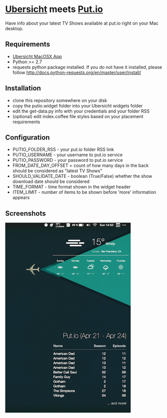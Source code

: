 # [Ubersicht](http://tracesof.net/uebersicht/) meets [Put.io](https://put.io/)

Have info about your latest TV Shows available at put.io right on your Mac desktop.

## Requirements

- [Ubersicht MacOSX App](http://tracesof.net/uebersicht/) 
- Python >= 2.7 
- requests python package installed. If you do not have it installed, please follow http://docs.python-requests.org/en/master/user/install/ 

## Installation

- clone this repository somewhere on your disk
- copy the putio.widget folder into your Ubersicht widgets folder
- edit the get-data.py info with your credentials and your folder RSS
- (optional) edit index.coffee file styles based on your placement requirements

## Configuration

- PUTIO_FOLDER_RSS - your put.io folder RSS link
- PUTIO_USERNAME - your username to put.io service
- PUTIO_PASSWORD - your password to put.io service
- FROM_DATE_DAY_OFFSET = count of how many days in the back should be considered as "latest TV Shows"
- SHOULD_VALIDATE_DATE - boolean (True/False) whether the show download date should be considered
- TIME_FORMAT - time format shown in the widget header
- ITEM_LIMIT - number of items to be shown before 'more' information appears

## Screenshots
![Desktop Screenshot 1](https://github.com/gitzerai/ubersicht-putio/blob/master/release/1.0/screenshot.png)
